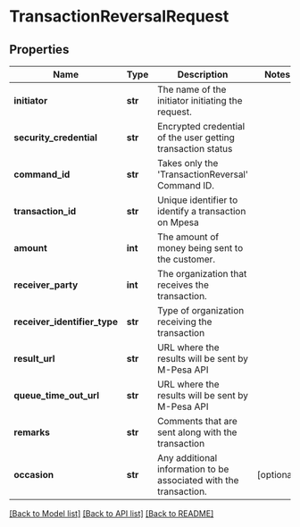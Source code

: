 # TransactionReversalRequest

## Properties
Name | Type | Description | Notes
------------ | ------------- | ------------- | -------------
**initiator** | **str** | The name of the initiator initiating the request. | 
**security_credential** | **str** | Encrypted credential of the user getting transaction status | 
**command_id** | **str** | Takes only the &#x27;TransactionReversal&#x27; Command ID. | 
**transaction_id** | **str** | Unique identifier to identify a transaction on Mpesa | 
**amount** | **int** | The amount of money being sent to the customer. | 
**receiver_party** | **int** | The organization that receives the transaction. | 
**receiver_identifier_type** | **str** | Type of organization receiving the transaction | 
**result_url** | **str** | URL where the results will be sent by M-Pesa API | 
**queue_time_out_url** | **str** | URL where the results will be sent by M-Pesa API | 
**remarks** | **str** | Comments that are sent along with the transaction | 
**occasion** | **str** | Any additional information to be associated with the transaction. | [optional] 

[[Back to Model list]](../README.md#documentation-for-models) [[Back to API list]](../README.md#documentation-for-api-endpoints) [[Back to README]](../README.md)

